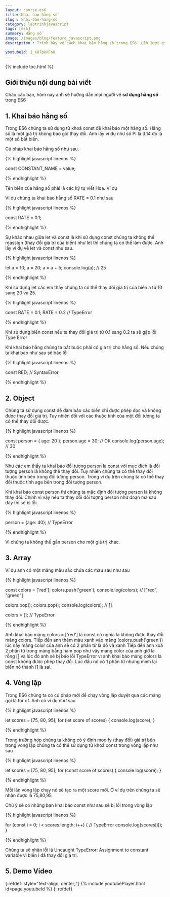 ```yaml
---
layout: course-es6
title: Khai báo hằng số 
slug : khai-bao-hang-so
category: laptrinhjavascript
tags: [es6]
summery: Hằng số
image: /images/blog/feature_javascript.png
description : Trình bày về cách khai báo hằng số trong ES6. Lần lượt giới thiệu và giải thích khái niệm hằng số trong ES6 là gì? 

youtubeId: I_X8TpkRFoU
---
```


{% include toc.html %}

## **Giới thiệu nội dung bài viết**

Chào các bạn, hôm nay anh sẽ hướng dẫn mọi người về <b>sử dụng hằng số </b> trong ES6

## **1. Khai báo hằng số**

Trong ES6 chúng ta sử dụng từ khoá const để khai báo một hằng số. Hằng số là một giá trị không bao giờ thay đổi. Anh lấy ví dụ như số PI là 3.14 đó là một số bất biến.

Cú pháp khai báo hằng số như sau.

{% highlight javascript  linenos %}

const CONSTANT_NAME = value;


{% endhighlight %}

Tên biến của hằng số phải là các ký tự viết Hoa. Ví dụ 

Ví dụ chúng ta khai báo hằng số RATE = 0.1 như sau

{% highlight javascript  linenos %}

const RATE = 0.1;


{% endhighlight %}


Sự khác nhau giữa let và const là khi sử dụng const chúng ta không thể reassign (thay đổi giá trị của biến) như let thì chúng ta có thể làm được. Anh lấy ví dụ về let và const như sau.

{% highlight javascript  linenos %}

let a = 10;
a = 20;
a = a + 5;
console.log(a); // 25

{% endhighlight %}

Khi sử dụng let các em thấy chúng ta có thể thay đổi giá trị của biến a từ 10 sang 20 và 25.

{% highlight javascript  linenos %}

const RATE = 0.1;
RATE = 0.2 // TypeError

{% endhighlight %}

Khi sử dụng biến const nếu ta thay đổi giá trị từ 0.1 sang 0.2 ta sẽ gặp lỗi Type Error

Khi khai báo hằng chúng ta bắt buộc phải có giá trị cho hằng số. Nếu chúng ta khai bao như sau sẽ báo lỗi

{% highlight javascript  linenos %}

const RED; // SyntaxError

{% endhighlight %}

## **2. Object**

Chúng ta sử dụng const để đảm bảo các biến chỉ được phép đọc và không được thay đổi giá trị. Tuy nhiên đối với các thuộc tính của một đối tượng ta có thể thay đổi được.

{% highlight javascript  linenos %}

const person = { age: 20 };
person.age = 30; // OK
console.log(person.age); // 30

{% endhighlight %}

Như các em thấy ta khai báo đối tượng person là const với mục đích là đối tượng person là không thể thay đổi. Tuy nhiên chúng ta có thể thay đổi thuộc tính bên trong đối tượng person.
Trong ví dụ trên chúng ta có thể thay đổi thuộc tính age bên trong đối tượng person.

Khi khai báo const person thì chúng ta mặc định đối tượng person là không thay đổi. Chính vì vậy nếu ta thay đổi đối tượng person như đoạn mã sau đây thì sẽ bị lỗi.

{% highlight javascript  linenos %}

person = {age: 40}; // TypeError

{% endhighlight %}

Vì chúng ta không thể gắn person cho một giá trị khác.

## **3. Array**

Ví dụ anh có một mảng màu sắc chứa các màu sau như sau

{% highlight javascript  linenos %}

const colors = ['red'];
colors.push('green');
console.log(colors); // ["red", "green"]

colors.pop();
colors.pop();
console.log(colors); // []

colors = []; // TypeError

{% endhighlight %}

Anh khai báo mảng colors = ['red'] là const có nghĩa là không được thay đổi mảng colors.
Tiếp đến anh thêm màu xanh vào mảng (colors.push('green')) lúc này mảng color của anh sẽ có 2 phần tử là đỏ và xanh 
Tiếp đến anh xoá 2 phần tử trong mảng bằng hàm pop như vậy mảng color của anh giờ là rỗng [] và lúc đó anh sẽ bị báo lỗi TypeError vì anh khai báo mảng colors là const không được phép thay đổi. Lúc đầu nó có 1 phần tử nhưng mình lại biến nó thành [] là sai.

## **4. Vòng lặp**

Trong ES6 chúng ta có cú pháp mới để chạy vòng lặp duyệt qua các mảng gọi là for of.  Anh có ví dụ như sau

{% highlight javascript  linenos %}

let scores = [75, 80, 95];
for (let score of scores) {
    console.log(score);
}

{% endhighlight %}

Trong trường hợp chúng ta không có ý định modify (thay đổi) giá trị bên trong vòng lặp chúng ta có thể sử dụng từ khoá const trong vòng lặp như sau

{% highlight javascript  linenos %}

let scores = [75, 80, 95];
for (const score of scores) {
    console.log(score);
}

{% endhighlight %}

Mỗi lần vòng lặp chạy nó sẽ tạo ra một score mới. Ở ví dụ trên chúng ta sẽ nhận được là 75,80,95


Chú ý sẽ có những bạn khai báo const như sau sẽ bị lỗi trong vòng lặp

{% highlight javascript  linenos %}

for (const i = 0; i < scores.length; i++) { // TypeError
    console.log(scores[i]);
}

{% endhighlight %}

Chúng ta sẽ nhận lỗi là Uncaught TypeError: Assignment to constant variable vì biến i đã thay đổi giá trị.

## **5. Demo Video**

{:refdef: style="text-align: center;"}
{% include youtubePlayer.html id=page.youtubeId %}
{: refdef}
